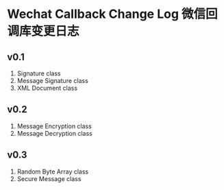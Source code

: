 # Wechat Callback Change Log 微信回调库变更日志

## v0.1
1. Signature class
2. Message Signature class
3. XML Document class

## v0.2
1. Message Encryption class
2. Message Decryption class

## v0.3
1. Random Byte Array class
2. Secure Message class
